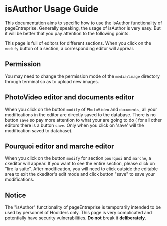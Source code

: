 # isAuthor Usage Guide
This documentation aims to specific how to use the isAuthor functionality of pageEntreprise. 
Generally speaking, the usage of isAuthor is very easy.
But it will be better that you pay attention to the following points.    

This page is full of editors for different sections. 
When you click on the `modify` button of a section, a corresponding editor will apprear.

## Permission
You may need to change the permission mode of the `media/image` directory through terminal so as to upload new images.

## PhotoVideo editor and documents editor
When you click on the button `modify`  of `PhotoVideo` and `documents`, 
all your modifications in the editor are directly saved to the database. 
There is no button `save` so pay more attention to what your are going to do 
( for all other editors there is a button `save`. 
Only when you click on 'save' will the modification saved to database).

## Pourquoi editor and marche editor
When you click on the button `modify` for section `pourquoi` and `marche`, a ckeditor will appear. 
If you want to see the entire section, please click on "lire la suite". 
After modification, you will need to click outside the editable area to exit the ckeditor's edit mode and 
click button "save" to save your modifications.

## Notice
The "isAuthor" functionality of pageEntreprise is temporarily intended to be used by personnel of Hoolders only. 
This page is very complicated and potentially have security vulnerabilities. **Do not** break it **deliberately**.
